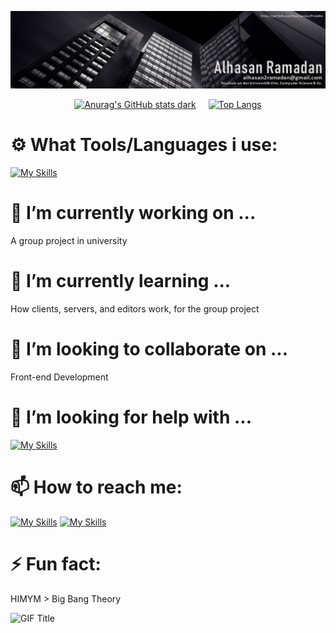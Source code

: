![Profile Banner](dark-banner-linkedIn.jpg)


<div style="display: flex; justify-content: center; align-items: center; gap: 20px;">
  <a href="https://github.com/anuraghazra/github-readme-stats">
    <img src="https://github-readme-stats.vercel.app/api?username=alhasan-ramadan&show=reviews,discussions_started,discussions_answered,prs_merged,prs_merged_percentage&show_icons=true&theme=tokyonight&bg_color=00000000&rank_icon=percentile" alt="Anurag's GitHub stats dark"/>
  </a>
  <a href="https://github.com/anuraghazra/github-readme-stats">
    <img src="https://github-readme-stats.vercel.app/api/top-langs/?username=alhasan-ramadan&langs_count=8&layout=compact&theme=tokyonight&bg_color=00000000" alt="Top Langs"/>
  </a>
</div>



# ⚙️ What Tools/Languages i use:

[![My Skills](https://skillicons.dev/icons?i=figma,vscode,idea,godot,obsidian,blender,dotnet,docker,cloudflare,windows,linux,githubactions,github,gitlab,git,matlab,cs,html,css,java,latex,md,haskell)](https://skillicons.dev)

# 🔭 I’m currently working on ...
A group project in university
# 🌱 I’m currently learning ...
How clients, servers, and editors work, for the group project
# 👯 I’m looking to collaborate on ...
Front-end Development
# 🤔 I’m looking for help with ...
[![My Skills](https://skillicons.dev/icons?i=react)](https://skillicons.dev)
# 📫 How to reach me: 
[![My Skills](https://skillicons.dev/icons?i=linkedin)](https://www.linkedin.com/in/alhasan-ramadan-75a390220/)
[![My Skills](https://skillicons.dev/icons?i=instagram)](https://www.instagram.com/0nlyhasan)

# ⚡ Fun fact: 
HIMYM > Big Bang Theory

<img src="https://media.giphy.com/media/lTY3NrsUR2KwOihvpA/giphy.gif" alt="GIF Title" width="250">
